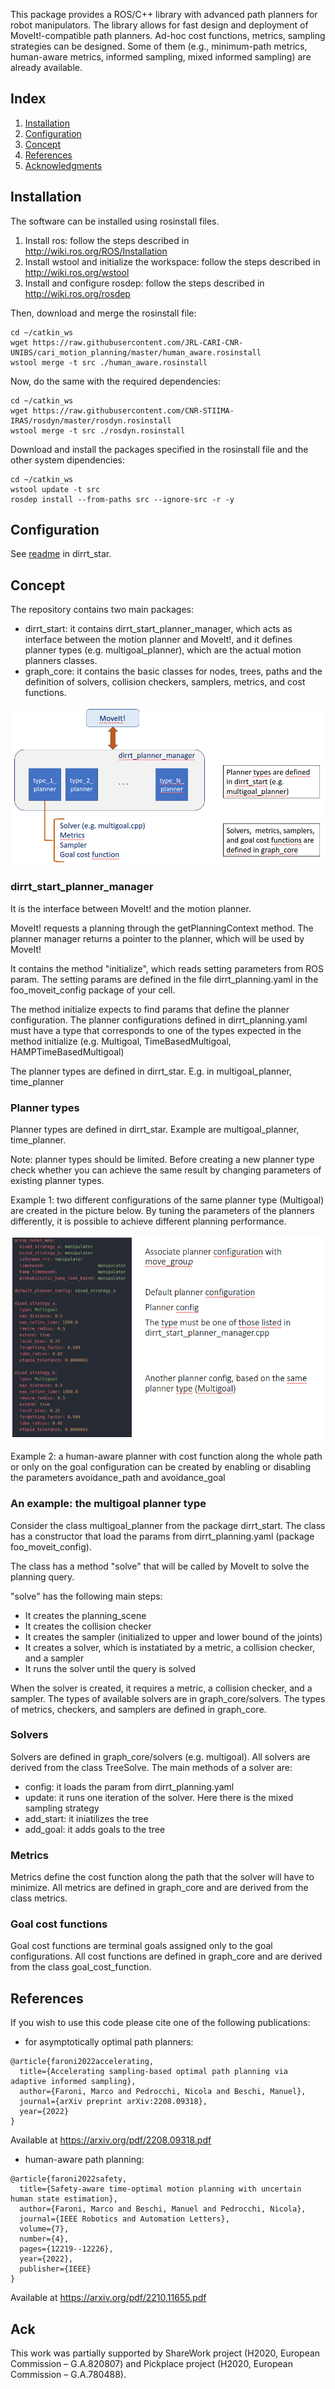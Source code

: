This package provides a ROS/C++ library with advanced path planners for robot manipulators. The library allows for fast design and deployment of MoveIt!-compatible path planners. Ad-hoc cost functions, metrics, sampling strategies can be designed. Some of them (e.g., minimum-path metrics, human-aware metrics, informed sampling, mixed informed sampling) are already available.

## Index

1. [Installation](#installation)
2. [Configuration](#configuration)
3. [Concept](#concept)
4. [References](#references)
5. [Acknowledgments](#ack)

## Installation <a name="installation"></a>

The software can be installed using rosinstall files.

1. Install ros: follow the steps described in http://wiki.ros.org/ROS/Installation
2. Install wstool and initialize the workspace: follow the steps described in http://wiki.ros.org/wstool
3. Install and configure rosdep: follow the steps described in http://wiki.ros.org/rosdep

Then, download and merge the rosinstall file:
```
cd ~/catkin_ws
wget https://raw.githubusercontent.com/JRL-CARI-CNR-UNIBS/cari_motion_planning/master/human_aware.rosinstall
wstool merge -t src ./human_aware.rosinstall
```
Now, do the same with the required dependencies:
```
cd ~/catkin_ws
wget https://raw.githubusercontent.com/CNR-STIIMA-IRAS/rosdyn/master/rosdyn.rosinstall
wstool merge -t src ./rosdyn.rosinstall
```
Download and install the packages specified in the rosinstall file and the other system dipendencies:
```
cd ~/catkin_ws
wstool update -t src
rosdep install --from-paths src --ignore-src -r -y
```
## Configuration <a name="configuration"></a>

See [readme](dirrt_star/readme.md) in dirrt_star.

## Concept <a name="concept"></a>

The repository contains two main packages:

- dirrt_start: it contains dirrt_start_planner_manager, which acts as interface between the motion planner and MoveIt!, and it defines planner types (e.g. multigoal_planner), which are the actual motion planners classes.
- graph_core: it contains the basic classes for nodes, trees, paths and the definition of solvers, collision checkers, samplers, metrics, and cost functions.

![Dirrt_start big picture](documentation/dirrt_start_big_picture.png)

### dirrt_start_planner_manager

It is the interface between MoveIt! and the motion planner.

MoveIt! requests a planning through the getPlanningContext method. The planner manager returns a pointer to the planner, which will be used by MoveIt!

It contains the method "initialize", which reads setting parameters from ROS param. The setting params are defined in the file dirrt_planning.yaml in the foo_moveit_config package of your cell.

The method initialize expects to find params that define the planner configuration. The planner configurations defined in dirrt_planning.yaml must have a type that corresponds to one of the types expected in the method initialize (e.g. Multigoal, TimeBasedMultigoal, HAMPTimeBasedMultigoal)

The planner types are defined in dirrt_star. E.g. in multigoal_planner, time_planner

### Planner types

Planner types are defined in dirrt_star. Example are multigoal_planner, time_planner.

Note: planner types should be limited. Before creating a new planner type check whether you can achieve the same result by changing parameters of existing planner types.

Example 1: two different configurations of the same planner type (Multigoal) are created in the picture below. By tuning the parameters of the planners differently, it is possible to achieve different planning performance.

![Planner configurations](documentation/planner_configuration_example.png)

Example 2: a human-aware planner with cost function along the whole path or only on the goal configuration can be created by enabling or disabling the parameters avoidance_path and avoidance_goal

### An example: the multigoal planner type

Consider the class multigoal_planner from the package dirrt_start. The class has a constructor that load the params from dirrt_planning.yaml (package foo_moveit_config).

The class has a method "solve" that will be called by MoveIt to solve the planning query.

"solve" has the following main steps:

- It creates the planning_scene
- It creates the collision checker
- It creates the sampler (initialized to upper and lower bound of the joints)
- It creates a solver, which is instatiated by a metric, a collision checker, and a sampler
- It runs the solver until the query is solved

When the solver is created, it requires a metric, a collision checker, and a sampler. The types of available solvers are in graph_core/solvers. The types of metrics, checkers, and samplers are defined in graph_core.

### Solvers

Solvers are defined in graph_core/solvers (e.g. multigoal). All solvers are derived from the class TreeSolve. The main methods of a solver are:

- config: it loads the param from dirrt_planning.yaml
- update: it runs one iteration of the solver. Here there is the mixed sampling strategy
- add_start: it iniatilizes the tree
- add_goal: it adds goals to the tree

### Metrics

Metrics define the cost function along the path that the solver will have to minimize.
All metrics are defined in graph_core and are derived from the class metrics.

### Goal cost functions

Goal cost functions are terminal goals assigned only to the goal configurations.
All cost functions are defined in graph_core and are derived from the class goal_cost_function.

## References <a name="references"></a>

If you wish to use this code please cite one of the following publications:

- for asymptotically optimal path planners:
```
@article{faroni2022accelerating,
  title={Accelerating sampling-based optimal path planning via adaptive informed sampling},
  author={Faroni, Marco and Pedrocchi, Nicola and Beschi, Manuel},
  journal={arXiv preprint arXiv:2208.09318},
  year={2022}
}
```
Available at https://arxiv.org/pdf/2208.09318.pdf

- human-aware path planning:
```
@article{faroni2022safety,
  title={Safety-aware time-optimal motion planning with uncertain human state estimation},
  author={Faroni, Marco and Beschi, Manuel and Pedrocchi, Nicola},
  journal={IEEE Robotics and Automation Letters},
  volume={7},
  number={4},
  pages={12219--12226},
  year={2022},
  publisher={IEEE}
}
```
Available at https://arxiv.org/pdf/2210.11655.pdf

## Ack <a name="ack"></a>

This work was partially supported by ShareWork project (H2020, European Commission – G.A.820807) and Pickplace project (H2020, European Commission – G.A.780488).
